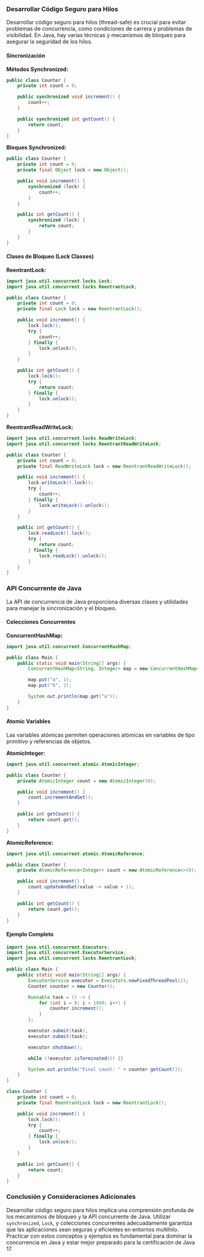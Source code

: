 ### Desarrollar Código Seguro para Hilos

Desarrollar código seguro para hilos (thread-safe) es crucial para evitar problemas de concurrencia, como condiciones de carrera y problemas de visibilidad. En Java, hay varias técnicas y mecanismos de bloqueo para asegurar la seguridad de los hilos.

#### Sincronización

**Métodos Synchronized:**

```java
public class Counter {
    private int count = 0;

    public synchronized void increment() {
        count++;
    }

    public synchronized int getCount() {
        return count;
    }
}
```

**Bloques Synchronized:**

```java
public class Counter {
    private int count = 0;
    private final Object lock = new Object();

    public void increment() {
        synchronized (lock) {
            count++;
        }
    }

    public int getCount() {
        synchronized (lock) {
            return count;
        }
    }
}
```

#### Clases de Bloqueo (Lock Classes)

**ReentrantLock:**

```java
import java.util.concurrent.locks.Lock;
import java.util.concurrent.locks.ReentrantLock;

public class Counter {
    private int count = 0;
    private final Lock lock = new ReentrantLock();

    public void increment() {
        lock.lock();
        try {
            count++;
        } finally {
            lock.unlock();
        }
    }

    public int getCount() {
        lock.lock();
        try {
            return count;
        } finally {
            lock.unlock();
        }
    }
}
```

**ReentrantReadWriteLock:**

```java
import java.util.concurrent.locks.ReadWriteLock;
import java.util.concurrent.locks.ReentrantReadWriteLock;

public class Counter {
    private int count = 0;
    private final ReadWriteLock lock = new ReentrantReadWriteLock();

    public void increment() {
        lock.writeLock().lock();
        try {
            count++;
        } finally {
            lock.writeLock().unlock();
        }
    }

    public int getCount() {
        lock.readLock().lock();
        try {
            return count;
        } finally {
            lock.readLock().unlock();
        }
    }
}
```

### API Concurrente de Java

La API de concurrencia de Java proporciona diversas clases y utilidades para manejar la sincronización y el bloqueo.

#### Colecciones Concurrentes

**ConcurrentHashMap:**

```java
import java.util.concurrent.ConcurrentHashMap;

public class Main {
    public static void main(String[] args) {
        ConcurrentHashMap<String, Integer> map = new ConcurrentHashMap<>();

        map.put("a", 1);
        map.put("b", 2);

        System.out.println(map.get("a"));
    }
}
```

#### Atomic Variables

Las variables atómicas permiten operaciones atómicas en variables de tipo primitivo y referencias de objetos.

**AtomicInteger:**

```java
import java.util.concurrent.atomic.AtomicInteger;

public class Counter {
    private AtomicInteger count = new AtomicInteger(0);

    public void increment() {
        count.incrementAndGet();
    }

    public int getCount() {
        return count.get();
    }
}
```

**AtomicReference:**

```java
import java.util.concurrent.atomic.AtomicReference;

public class Counter {
    private AtomicReference<Integer> count = new AtomicReference<>(0);

    public void increment() {
        count.updateAndGet(value -> value + 1);
    }

    public int getCount() {
        return count.get();
    }
}
```

#### Ejemplo Completo

```java
import java.util.concurrent.Executors;
import java.util.concurrent.ExecutorService;
import java.util.concurrent.locks.ReentrantLock;

public class Main {
    public static void main(String[] args) {
        ExecutorService executor = Executors.newFixedThreadPool(2);
        Counter counter = new Counter();

        Runnable task = () -> {
            for (int i = 0; i < 1000; i++) {
                counter.increment();
            }
        };

        executor.submit(task);
        executor.submit(task);

        executor.shutdown();

        while (!executor.isTerminated()) {}

        System.out.println("Final count: " + counter.getCount());
    }
}

class Counter {
    private int count = 0;
    private final ReentrantLock lock = new ReentrantLock();

    public void increment() {
        lock.lock();
        try {
            count++;
        } finally {
            lock.unlock();
        }
    }

    public int getCount() {
        return count;
    }
}
```

### Conclusión y Consideraciones Adicionales

Desarrollar código seguro para hilos implica una comprensión profunda de los mecanismos de bloqueo y la API concurrente de Java. Utilizar `synchronized`, `Lock`, y colecciones concurrentes adecuadamente garantiza que las aplicaciones sean seguras y eficientes en entornos multihilo. Practicar con estos conceptos y ejemplos es fundamental para dominar la concurrencia en Java y estar mejor preparado para la certificación de Java 17.